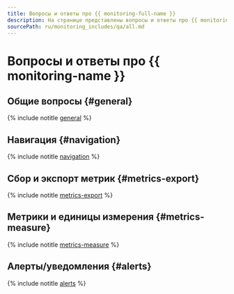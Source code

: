 ```yaml
---
title: Вопросы и ответы про {{ monitoring-full-name }}
description: На странице представлены вопросы и ответы про {{ monitoring-name }}.
sourcePath: ru/monitoring_includes/qa/all.md
---
```


# Вопросы и ответы про {{ monitoring-name }}

## Общие вопросы {#general}

{% include notitle [general](../../_qa/monitoring/general.md) %}

## Навигация {#navigation}

{% include notitle [navigation](../../_qa/monitoring/navigation.md) %}

## Сбор и экспорт метрик {#metrics-export}

{% include notitle [metrics-export](../../_qa/monitoring/metrics-export.md) %}

## Метрики и единицы измерения {#metrics-measure}

{% include notitle [metrics-measure](../../_qa/monitoring/metrics-measure.md) %}

## Алерты/уведомления {#alerts}

{% include notitle [alerts](../../_qa/monitoring/alerts.md) %}